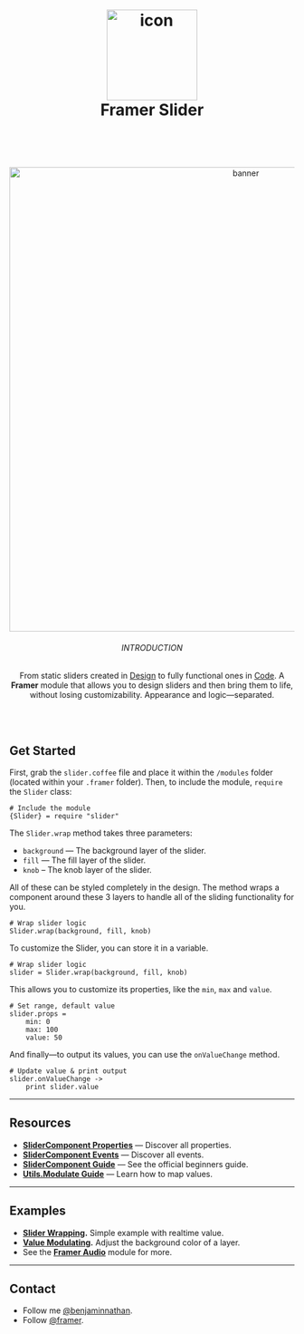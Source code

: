 <h1 align="center">
  <img src="https://d.pr/i/TZ2kXs+" width="160" alt="icon"><br>
  Framer Slider<br>
  <br>
</h1>
<br>

<p align="center">
   <img src="https://d.pr/i/jdsv6T+" width="820" alt="banner">	
  <br>
  <h6 align="center">INTRODUCTION</h6>
  <p align="center">From static sliders created in <a href="https://framer.com/features/design?utm_source=github&utm_medium=link&utm_campaign=framer_slider_benjamin">Design</a> to fully functional ones in <a href="https://framer.com/features/code?utm_source=github&utm_medium=link&utm_campaign=framer_slider_benjamin">Code</a>. A <strong>Framer</strong> module that allows you to design sliders and then bring them to life, without losing customizability. Appearance and logic—separated.</p>
</p>
<br>
<br>

## Get Started
First, grab the `slider.coffee` file and place it within the `/modules` folder (located within your `.framer` folder).
Then, to include the module, `require` the `Slider` class:

```
# Include the module
{Slider} = require "slider"
```

The `Slider.wrap` method takes three parameters:
- `background` — The background layer of the slider.
- `fill` — The fill layer of the slider.
- `knob` – The knob layer of the slider.

All of these can be styled completely in the design. The method wraps a component around these 3 layers to handle all of the sliding functionality for you. 

```
# Wrap slider logic
Slider.wrap(background, fill, knob)
```

To customize the Slider, you can store it in a variable.

```
# Wrap slider logic
slider = Slider.wrap(background, fill, knob)
```

This allows you to customize its properties, like the `min`, `max` and `value`.

```
# Set range, default value
slider.props = 
	min: 0
	max: 100
	value: 50
```

And finally—to output its values, you can use the `onValueChange` method.

```
# Update value & print output
slider.onValueChange ->
	print slider.value
```
---

## Resources
- **[SliderComponent Properties](https://framer.com/docs/#slider.slidercomponent)** — Discover all properties.
- **[SliderComponent Events](https://framer.com/docs/#events.value)** — Discover all events.
- **[SliderComponent Guide](https://framer.com/getstarted/guides/code/#slider)** — See the official beginners guide.
- **[Utils.Modulate Guide](https://framer.com/docs/#utils.modulate)** — Learn how to map values.

---

## Examples

- **[Slider Wrapping](https://framer.cloud/aWnxD).** Simple example with realtime value.
- **[Value Modulating](https://framer.cloud/WJpNi).** Adjust the background color of a layer. 
- See the **[Framer Audio](https://github.com/benjamindenboer/FramerAudio)** module for more.

---

## Contact
- Follow me <a href="https://twitter.com/benjaminnathan">@benjaminnathan</a>.
- Follow <a href="https://twitter.com/framer">@framer</a>.
